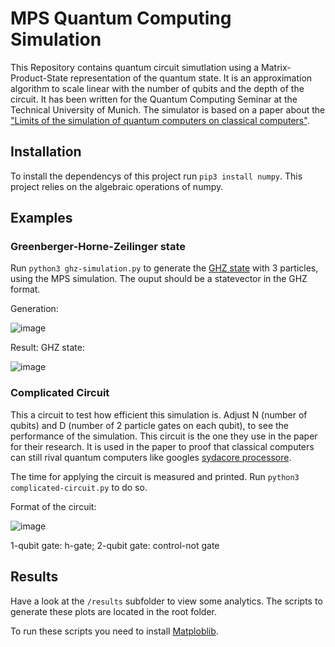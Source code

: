 # MPS Quantum Computing Simulation
This Repository contains quantum circuit simutlation using a Matrix-Product-State representation of the quantum state. It is an approximation algorithm to scale linear with the number of qubits and the depth of the circuit. It has been written for the Quantum Computing Seminar at the Technical University of Munich. The simulator is based on a paper about the ["Limits of the simulation of quantum computers on classical computers"](https://journals.aps.org/prx/abstract/10.1103/PhysRevX.10.041038).

## Installation
To install the dependencys of this project run `pip3 install numpy`. This project relies on the algebraic operations of numpy.

## Examples

### Greenberger-Horne-Zeilinger state
Run `python3 ghz-simulation.py` to generate the [GHZ state](https://en.wikipedia.org/wiki/Greenberger%E2%80%93Horne%E2%80%93Zeilinger_state) with 3 particles, using the MPS simulation. The ouput should be a statevector in the GHZ format.

Generation:

![image](https://user-images.githubusercontent.com/78978542/199467893-180f278b-0d92-4491-9185-fcc6dec5b029.png)

Result: GHZ state:

![image](https://user-images.githubusercontent.com/78978542/199470730-b682284b-5fd2-4148-b5da-b389b81fc748.png)


### Complicated Circuit
This a circuit to test how efficient this simulation is. Adjust N (number of qubits) and D (number of 2 particle gates on each qubit), to see the performance of the simulation. This circuit is the one they use in the paper for their research. It is used in the paper to proof that classical computers can still rival quantum computers like googles [sydacore processore](https://ai.googleblog.com/2019/10/quantum-supremacy-using-programmable.html).

The time for applying the circuit is measured and printed. Run `python3 complicated-circuit.py` to do so.

Format of the circuit:

![image](https://user-images.githubusercontent.com/78978542/199468414-7fb34d24-8340-40b8-93d9-3d2d4bfdcb33.png)

1-qubit gate: h-gate; 2-qubit gate: control-not gate

## Results

Have a look at the `/results` subfolder to view some analytics. The scripts to generate these plots are located in the root folder. 

To run these scripts you need to install [Matploblib](https://matplotlib.org/stable/index.html).
